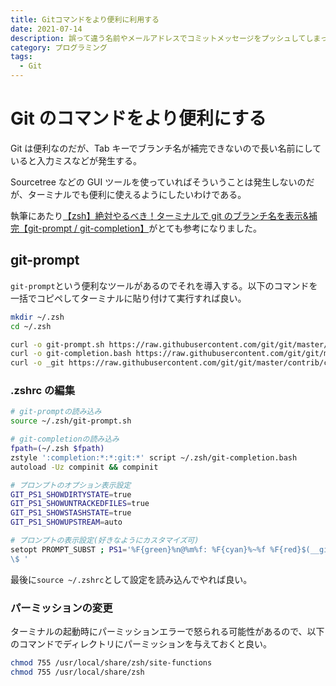 ```yaml
---
title: Gitコマンドをより便利に利用する
date: 2021-07-14
description: 誤って違う名前やメールアドレスでコミットメッセージをプッシュしてしまったときの修正方法です
category: プログラミング
tags:
  - Git
---
```


# Git のコマンドをより便利にする

Git は便利なのだが、Tab キーでブランチ名が補完できないので長い名前にしていると入力ミスなどが発生する。

Sourcetree などの GUI ツールを使っていればそういうことは発生しないのだが、ターミナルでも便利に使えるようにしたいわけである。

執筆にあたり[【zsh】絶対やるべき！ターミナルで git のブランチ名を表示&補完【git-prompt / git-completion】](https://qiita.com/mikan3rd/items/d41a8ca26523f950ea9d)がとても参考になりました。

## git-prompt

`git-prompt`という便利なツールがあるのでそれを導入する。以下のコマンドを一括でコピペしてターミナルに貼り付けて実行すれば良い。

```sh
mkdir ~/.zsh
cd ~/.zsh

curl -o git-prompt.sh https://raw.githubusercontent.com/git/git/master/contrib/completion/git-prompt.sh
curl -o git-completion.bash https://raw.githubusercontent.com/git/git/master/contrib/completion/git-completion.bash
curl -o _git https://raw.githubusercontent.com/git/git/master/contrib/completion/git-completion.zsh
```

### .zshrc の編集

```sh
# git-promptの読み込み
source ~/.zsh/git-prompt.sh

# git-completionの読み込み
fpath=(~/.zsh $fpath)
zstyle ':completion:*:*:git:*' script ~/.zsh/git-completion.bash
autoload -Uz compinit && compinit

# プロンプトのオプション表示設定
GIT_PS1_SHOWDIRTYSTATE=true
GIT_PS1_SHOWUNTRACKEDFILES=true
GIT_PS1_SHOWSTASHSTATE=true
GIT_PS1_SHOWUPSTREAM=auto

# プロンプトの表示設定(好きなようにカスタマイズ可)
setopt PROMPT_SUBST ; PS1='%F{green}%n@%m%f: %F{cyan}%~%f %F{red}$(__git_ps1 "(%s)")%f
\$ '
```

最後に`source ~/.zshrc`として設定を読み込んでやれば良い。

### パーミッションの変更

ターミナルの起動時にパーミッションエラーで怒られる可能性があるので、以下のコマンドでディレクトリにパーミッションを与えておくと良い。

```sh
chmod 755 /usr/local/share/zsh/site-functions
chmod 755 /usr/local/share/zsh
```
